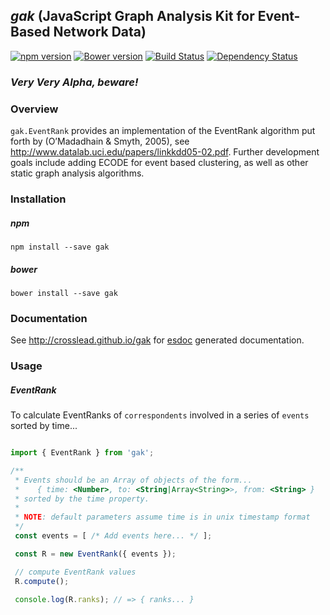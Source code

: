 ## _gak_ (JavaScript Graph Analysis Kit for Event-Based Network Data)

[![npm version](https://badge.fury.io/js/gak.svg)](http://badge.fury.io/js/gak)
[![Bower version](https://badge.fury.io/bo/gak.svg)](http://badge.fury.io/bo/gak)
[![Build Status](https://travis-ci.org/CrossLead/gak.svg?branch=master)](https://travis-ci.org/CrossLead/gak)
[![Dependency Status](https://david-dm.org/crosslead/gak.svg)](https://david-dm.org/crosslead/gak)

### *Very Very Alpha, beware!*

### Overview

`gak.EventRank` provides an implementation of the EventRank algorithm put forth by (O’Madadhain & Smyth, 2005), see http://www.datalab.uci.edu/papers/linkkdd05-02.pdf. Further development goals include adding ECODE for event based clustering, as well as other static graph analysis algorithms.


### Installation

##### npm
```shell
npm install --save gak
```

##### bower
```shell
bower install --save gak
```

### Documentation

See http://crosslead.github.io/gak for [esdoc](https://github.com/esdoc/esdoc) generated documentation.

### Usage

##### EventRank

To calculate EventRanks of `correspondents` involved in a series of `events` sorted by time...

```javascript

import { EventRank } from 'gak';

/**
 * Events should be an Array of objects of the form...
 *    { time: <Number>, to: <String|Array<String>>, from: <String> }
 * sorted by the time property.
 *
 * NOTE: default parameters assume time is in unix timestamp format
 */
 const events = [ /* Add events here... */ ];

 const R = new EventRank({ events });

 // compute EventRank values
 R.compute();

 console.log(R.ranks); // => { ranks... }
```
